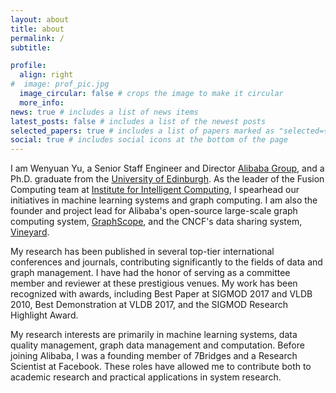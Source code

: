 ```yaml
---
layout: about
title: about
permalink: /
subtitle:

profile:
  align: right
#  image: prof_pic.jpg
  image_circular: false # crops the image to make it circular
  more_info:
news: true # includes a list of news items
latest_posts: false # includes a list of the newest posts
selected_papers: true # includes a list of papers marked as "selected={true}"
social: true # includes social icons at the bottom of the page
---
```


I am Wenyuan Yu, a Senior Staff Engineer and Director [Alibaba Group](https://www.alibabagroup.com/), and a Ph.D. graduate from the [University of Edinburgh](https://www.ed.ac.uk/informatics/). As the leader of the Fusion Computing team at [Institute for Intelligent Computing](https://tongyi.aliyun.com/), I spearhead our initiatives in machine learning systems and graph computing. I am also the founder and project lead for Alibaba's open-source large-scale graph computing system, [GraphScope](https://github.com/alibaba/GraphScope), and the CNCF's data sharing system, [Vineyard](https://github.com/v6d-io/v6d).

My research has been published in several top-tier international conferences and journals, contributing significantly to the fields of data and graph management. I have had the honor of serving as a committee member and reviewer at these prestigious venues. My work has been recognized with awards, including Best Paper at SIGMOD 2017 and VLDB 2010, Best Demonstration at VLDB 2017, and the SIGMOD Research Highlight Award.

My research interests are primarily in machine learning systems, data quality management, graph data management and computation. Before joining Alibaba, I was a founding member of  7Bridges and a Research Scientist at Facebook. These roles have allowed me to contribute both to academic research and practical applications in system research.
